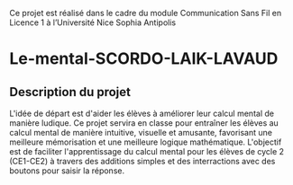 Ce projet est réalisé dans le cadre du module Communication Sans Fil en Licence 1 à l’Université Nice Sophia Antipolis
# Le-mental-SCORDO-LAIK-LAVAUD

## Description du projet 
L'idée de départ est d'aider les élèves à améliorer leur calcul mental de manière ludique. Ce projet servira en classe pour entraîner les élèves au calcul mental de manière intuitive, visuelle et amusante, favorisant une meilleure mémorisation et une meilleure logique mathématique.
L'objectif est de faciliter l'apprentissage du calcul mental pour les élèves de cycle 2 (CE1-CE2) à travers des additions simples et des interractions avec des boutons pour saisir la réponse. 
